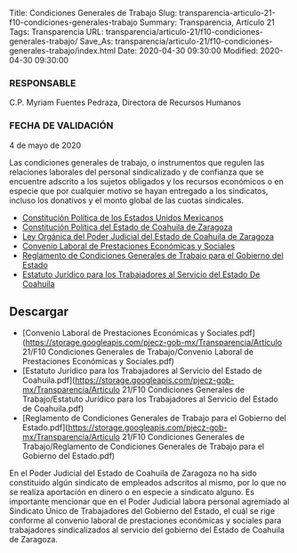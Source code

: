 Title: Condiciones Generales de Trabajo
Slug: transparencia-articulo-21-f10-condiciones-generales-trabajo
Summary: Transparencia, Artículo 21
Tags: Transparencia
URL: transparencia/articulo-21/f10-condiciones-generales-trabajo/
Save_As: transparencia/articulo-21/f10-condiciones-generales-trabajo/index.html
Date: 2020-04-30 09:30:00
Modified: 2020-04-30 09:30:00


### RESPONSABLE

C.P. Myriam Fuentes Pedraza, Directora de Recursos Humanos

### FECHA DE VALIDACIÓN

4 de mayo de 2020

Las condiciones generales de trabajo, o instrumentos que regulen las relaciones laborales del personal sindicalizado y de confianza que se encuentre adscrito a los sujetos obligados y los recursos económicos o en especie que por cualquier motivo se hayan entregado a los sindicatos, incluso los donativos y el monto global de las cuotas sindicales.


* [Constitución Política de los Estados Unidos Mexicanos](http://www.diputados.gob.mx/LeyesBiblio/pdf/1_060320.pdf)
* [Constitución Política del Estado de Coahuila de Zaragoza](http://congresocoahuila.gob.mx/transparencia/03/Leyes_Coahuila/coa01.pdf)
* [Ley Orgánica del Poder Judicial del Estado de Coahuila de Zaragoza](http://congresocoahuila.gob.mx/transparencia/03/Leyes_Coahuila/coa61.pdf)
* [Convenio Laboral de Prestaciones Económicas y Sociales](http://www.sefincoahuila.gob.mx/contenido/docs/ipm/VERDE/VC110b-conveniolaboral%20(1).pdf)
* [Reglamento de Condiciones Generales de Trabajo para el Gobierno del Estado](https://storage.googleapis.com/pjecz-gob-mx/transparencia/articulo-21/f10-condiciones-generales-trabajo/reglamento-de-condiciones-generales-de-trabajo-para-el-gobierno-del-estado.pdf)
* [Estatuto Jurídico para los Trabajadores al Servicio del Estado De Coahuila](https://storage.googleapis.com/pjecz-gob-mx/transparencia/articulo-21/f10-condiciones-generales-trabajo/estatuto-juridico-para-los-trabajadores-al-servicio-del-estado-de-coahuila.pdf)


## Descargar


* [Convenio Laboral de Prestaciones Económicas y Sociales.pdf](https://storage.googleapis.com/pjecz-gob-mx/Transparencia/Artículo 21/F10 Condiciones Generales de Trabajo/Convenio Laboral de Prestaciones Económicas y Sociales.pdf)
* [Estatuto Jurídico para los Trabajadores al Servicio del Estado de Coahuila.pdf](https://storage.googleapis.com/pjecz-gob-mx/Transparencia/Artículo 21/F10 Condiciones Generales de Trabajo/Estatuto Jurídico para los Trabajadores al Servicio del Estado de Coahuila.pdf)
* [Reglamento de Condiciones Generales de Trabajo para el Gobierno del Estado.pdf](https://storage.googleapis.com/pjecz-gob-mx/Transparencia/Artículo 21/F10 Condiciones Generales de Trabajo/Reglamento de Condiciones Generales de Trabajo para el Gobierno del Estado.pdf)


En el Poder Judicial del Estado de Coahuila de Zaragoza no ha sido constituido algún sindicato de empleados adscritos al mismo, por lo que no se realiza aportación en dinero o en especie a sindicato alguno. Es importante mencionar que en el Poder Judicial labora personal agremiado al Sindicato Único de Trabajadores del Gobierno del Estado, el cuál se rige conforme al convenio laboral de prestaciones económicas y sociales para trabajadores sindicalizados al servicio del gobierno del Estado de Coahuila de Zaragoza.




